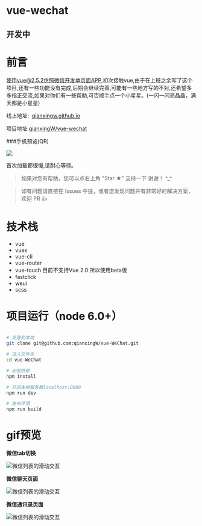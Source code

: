 # vue-wechat
## 开发中

# 前言

使用vue@2.5.2仿照微信开发单页面APP,初次接触vue,由于在上班之余写了这个项目,还有一些功能没有完成,后期会继续完善,可能有一些地方写的不对,还希望多多指正交流,如果对你们有一些帮助,可否顺手点一个小星星。(一闪一闪亮晶晶，满天都是小星星)

线上地址:  [qianxingw.github.io](https://qianxingw.github.io/index.html)

项目地址 [qianxingW/vue-wechat](https://github.com/qianxingW/vue-WeChat.git)

###手机预览(QR)

  ![](./src/assets/ecode.png)
  
  首次加载都很慢,请耐心等待。


>  如果对您有帮助，您可以点右上角 "Star ★" 支持一下 谢谢！ ^_^

>  如有问题请直接在 Issues 中提，或者您发现问题并有非常好的解决方案，欢迎 PR 👍

# 技术栈  

  - vue
  - vuex
  - vue-cli
  - vue-router
  - vue-touch 目前不支持Vue 2.0  所以使用beta版
  - fastclick
  - weui
  - scss


# 项目运行（node 6.0+）

``` bash

# 克隆到本地
git clone git@github.com:qianxingW/vue-WeChat.git

# 进入文件夹
cd vue-WeChat

# 安装依赖
npm install

# 开启本地服务器localhost:8080
npm run dev

# 发布环境
npm run build
```

# gif预览


**微信tab切换**

![微信列表的滑动交互](./src/assets/gif/wx-tab.gif)

**微信聊天页面**

![微信列表的滑动交互](./src/assets/gif/chat.gif)

**微信通讯录页面**

![微信列表的滑动交互](./src/assets/gif/address.gif)
